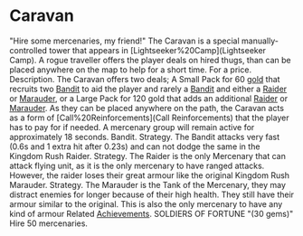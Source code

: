 # Caravan

 "Hire some mercenaries, my friend!"
The Caravan is a special manually-controlled tower that appears in [Lightseeker%20Camp](Lightseeker Camp). A rogue traveller offers the player deals on hired thugs, than can be placed anywhere on the map to help for a short time. For a price.
Description.
The Caravan offers two deals; A Small Pack for 60 [gold](gold) that recruits two [Bandit](bandits) to aid the player and rarely a [Bandit](Bandit) and either a [Raider](Raider) or [Marauder](Marauder), or a Large Pack for 120 gold that adds an additional [Raider](Raider) or [Marauder](Marauder). As they can be placed anywhere on the path, the Caravan acts as a form of [Call%20Reinforcements](Call Reinforcements) that the player has to pay for if needed. A mercenary group will remain active for approximately 18 seconds.
Bandit.
Strategy.
The Bandit attacks very fast (0.6s and 1 extra hit after 0.23s) and can not dodge the same in the Kingdom Rush
Raider.
Strategy.
The Raider is the only Mercenary that can attack flying unit, as it is the only mercenary to have ranged attacks. However, the raider loses their great armour like the original Kingdom Rush
Marauder.
Strategy.
The Marauder is the Tank of the Mercenary, they may distract enemies for longer because of their high health. They still have their armour similar to the original. This is also the only mercenary to have any kind of armour
Related [Achievements](Achievements).
 SOLDIERS OF FORTUNE "(30 gems)" Hire 50 mercenaries.